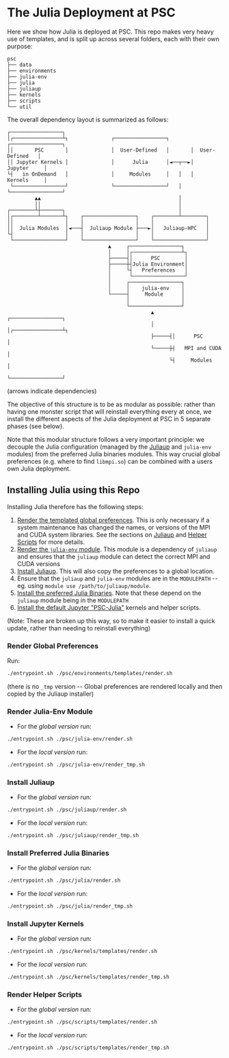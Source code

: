 # The Julia Deployment at PSC

Here we show how Julia is deployed at PSC. This repo makes very heavy use of
templates, and is split up across several folders, each with their own purpose:
```
psc
├── data
├── environments
├── julia-env
├── julia
├── juliaup
├── kernels
├── scripts
└── util
```

The overall dependency layout is summarized as follows:
```
┌─────────────────┐                                                            
│┌────────────────┴┐              ┌─────────────────┐       ┌─────────────────┐
││       PSC       │              │  User-Defined   │       │  User-Defined   │
││ Jupyter Kernels │              │      Julia      │◄──┬──►│     Jupyter     │
└┤   in OnDemand   │              │     Modules     │   │   │     Kernels     │
 └─────────────────┘              └─────────────────┘   │   └─────────────────┘
         ▲▲                                             │                      
         ││                                             │                      
┌────────┴┼───────┐                                     │                      
│┌────────┴───────┴┐    ┌─────────────────┐    ┌────────┴────────┐             
││                 │    │                 │    │                 │             
││  Julia Modules  │◄───┤  Juliaup Module ├───►│   Juliaup-HPC   │             
└┤                 │    │                 │    │                 │             
 └─────────────────┘    └─────────────────┘    └─────────────────┘             
                                 ▲     ┌─────────────────┐                     
                                 │     │┌────────────────┴┐                    
                                 ├─────┤│      PSC        │                    
                                 ├─────┼┤Julia Environment│                    
                                 │     └┤   Preferences   │                    
                                 │      └─────────────────┘                    
                                 │     ┌─────────────────┐                     
                                 │     │    julia-env    │                     
                                 └─────┤     Module      │                     
                                       │                 │                     
                                       └─────────────────┘                     
                                               ▲     ┌─────────────────┐       
                                               │     │┌────────────────┴┐      
                                               ├─────┤│      PSC        │      
                                               └─────┼┤   MPI and CUDA  │      
                                                     └┤     Modules     │      
                                                      └─────────────────┘      
```
(arrows indicate dependencies)

The objective of this structure is to be as modular as possible: rather than
having one monster script that will reinstall everything every at once, we
install the different aspects of the Julia deployment at PSC in 5 separate
phases (see below).

Note that this modular structure follows a very important principle: we
decouple the Julia configuration (managed by the [Juliaup](#Juliaup) and
`julia-env` modules) from the preferred Julia binaries modules. This way
crucial global preferences (e.g. where to find `libmpi.so`) can be combined
with a users own Julia deployment. 

## Installing Julia using this Repo

Installing Julia therefore has the following steps:
1. [Render the templated global preferences](#render-global-preferences). This
   is only necessary if a system maintenance has changed the names, or versions
   of the MPI and CUDA system libraries. See the sections on
   [Juliaup](#install-juliaup) and [Helper Scripts](#render-helper-scripts) for
   more details.
2. [Render the `julia-env` module](#render-julia-env-module). This module is a
   dependency of `juliaup` and ensures that the `juliaup` module can detect the
   correct MPI and CUDA versions
3. [Install Juliaup](#install-juliaup). This will also copy the preferences to
   a global location.
4. Ensure that the `juliaup` and `julia-env` modules are in the `MODULEPATH` --
   eg. using `module use /path/to/juliaup/module`.
5. [Install the preferred Julia Binaries](#install-preferred-julia-binaries).
   Note that these depend on the `juliaup` module being in the `MODULEPATH`
6. [Install the default Jupyter "PSC-Julia"](#install-jupyter-kernels) kernels
   and helper scripts.

(Note: These are broken up this way, so to make it easier to install a quick
update, rather than needing to reinstall everything)


### Render Global Preferences

Run:
```bash
./entrypoint.sh ./psc/environments/templates/render.sh
```
(there is no `_tmp` version -- Global preferences are rendered locally and then
copied by the Juliaup installer)

### Render Julia-Env Module

* For the _global version_ run:
```bash
./entrypoint.sh ./psc/julia-env/render.sh
```
* For the _local version_ run:
```bash
./entrypoint.sh ./psc/julia-env/render_tmp.sh
```

### Install Juliaup

* For the _global version_ run:
```bash
./entrypoint.sh ./psc/juliaup/render.sh
```
* For the _local version_ run:
```bash
./entrypoint.sh ./psc/juliaup/render_tmp.sh
```

### Install Preferred Julia Binaries

* For the _global version_ run:
```bash
./entrypoint.sh ./psc/julia/render.sh
```
* For the _local version_ run:
```bash
./entrypoint.sh ./psc/julia/render_tmp.sh
```

### Install Jupyter Kernels

* For the _global version_ run:
```bash
./entrypoint.sh ./psc/kernels/templates/render.sh
```
* For the _local version_ run:
```bash
./entrypoint.sh ./psc/kernels/templates/render_tmp.sh
```

### Render Helper Scripts

* For the _global version_ run:
```bash
./entrypoint.sh ./psc/scripts/templates/render.sh
```
* For the _local version_ run:
```bash
./entrypoint.sh ./psc/scripts/templates/render_tmp.sh
```
